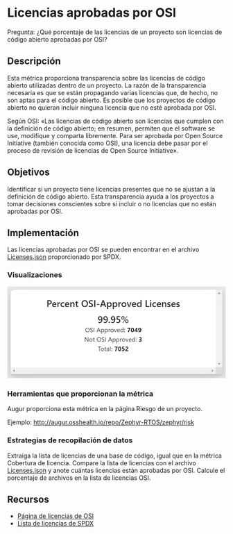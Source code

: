 # Licencias aprobadas por OSI

Pregunta: ¿Qué porcentaje de las licencias de un proyecto son licencias de código abierto aprobadas por OSI?

## Descripción

Esta métrica proporciona transparencia sobre las licencias de código abierto utilizadas dentro de un proyecto. La razón de la transparencia necesaria es que se están propagando varias licencias que, de hecho, no son aptas para el código abierto. Es posible que los proyectos de código abierto no quieran incluir ninguna licencia que no esté aprobada por OSI.

Según OSI: «Las licencias de código abierto son licencias que cumplen con la definición de código abierto; en resumen, permiten que el software se use, modifique y comparta libremente. Para ser aprobada por Open Source Initiative (también conocida como OSI), una licencia debe pasar por el proceso de revisión de licencias de Open Source Initiative».

## Objetivos

Identificar si un proyecto tiene licencias presentes que no se ajustan a la definición de código abierto. Esta transparencia ayuda a los proyectos a tomar decisiones conscientes sobre si incluir o no licencias que no están aprobadas por OSI.

## Implementación

Las licencias aprobadas por OSI se pueden encontrar en el archivo [Licenses.json](https://raw.githubusercontent.com/spdx/license-list-data/master/json/licenses.json) proporcionado por SPDX.

### Visualizaciones

![OSI](images/osi-approved-licenses_visualization.png)

### Herramientas que proporcionan la métrica

Augur proporciona esta métrica en la página Riesgo de un proyecto.

Ejemplo: http://augur.osshealth.io/repo/Zephyr-RTOS/zephyr/risk

### Estrategias de recopilación de datos

Extraiga la lista de licencias de una base de código, igual que en la métrica Cobertura de licencia. Compare la lista de licencias con el archivo [Licenses.json](https://raw.githubusercontent.com/spdx/license-list-data/master/json/licenses.json) y anote cuántas licencias están aprobadas por OSI. Calcule el porcentaje de archivos en la lista de licencias OSI.

## Recursos

* [Página de licencias de OSI](https://opensource.org/licenses)
* [Lista de licencias de SPDX](https://spdx.org/licenses/)


